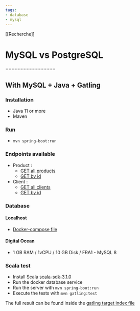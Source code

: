 ```yaml
---
tags:
- database
- mysql
---
```


[[Recherche]]
# MySQL vs PostgreSQL
=================

## With MySQL + Java + Gatling
### Installation
- Java 11 or more
- Maven

### Run
- `mvn spring-boot:run`

### Endpoints available
- Product :
    - [GET all products](http://localhost:8080/products)
    - [GET by id](http://localhost:8080/products/{id})
- Client :
    - [GET all clients](http://localhost:8080/clients)
    - [GET by id](http://localhost:8080/clients/{id})

### Database
#### Localhost
- [Docker-compose file](../docker-compose.yml)

#### Digital Ocean
- 1 GB RAM / 1vCPU / 10 GB Disk / FRA1 - MySQL 8

### Scala test
- Install Scala [scala-sdk-3.1.0](https://www.scala-lang.org/download/scala3.html)
- Run the docker database service
- Run the server with `mvn spring-boot:run`
- Execute the tests with `mvn gatling:test`

The full result can be found inside the [gatling target index file](target/gatling/testapisimulation-.../index.html)